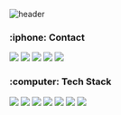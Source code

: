 
![header](https://capsule-render.vercel.app/api?type=waving&color=00ADD8&height=300&section=header&text=Younkyum%20Jin&fontSize=90)

<h3><b>:iphone:  Contact</b></h3>

<a href="https://www.instagram.com/youn_0103_ant/" target="_blank"><img src="https://img.shields.io/badge/youn_0103_ant-E4405F?style=square&logo=instagram&logoColor=ffffff"/></a>
<a href="https://www.notion.so/YounKyum-ON-ve-eb343f49c4ec41f49a7a74ed1e69cbba" target="_blank"><img src="https://img.shields.io/badge/notion-000000?style=square&logo=Notion&logoColor=ffffff"/></a>
<img src="https://img.shields.io/badge/jinyounkyum@gmail.com-EA4335?style=square&logo=Gmail&logoColor=ffffff"/></a>
<img src="https://img.shields.io/badge/jinyounkyum@naver.com-03C75A?style=square&logo=Naver&logoColor=ffffff"/></a>
<a href="https://github.com/Younkyum" target="_blank"><img src="https://img.shields.io/badge/github-181717?style=square&logo=GitHub&logoColor=ffffff"/></a>

<h3><b>:computer:  Tech Stack</b></h3>

<img src="https://img.shields.io/badge/Python-3776AB?style=square&logo=python&logoColor=ffffff"/></a>
<img src="https://img.shields.io/badge/Go-00ADD8?style=square&logo=Go&logoColor=ffffff"/></a>
<img src="https://img.shields.io/badge/Swift-FA7343?style=square&logo=Swift&logoColor=ffffff"/></a>
<img src="https://img.shields.io/badge/C++-00599C?style=square&logo=C%2B%2B&logoColor=ffffff"/></a>
<img src="https://img.shields.io/badge/OpenCV-5C3EE8?style=square&logo=OpenCV&logoColor=ffffff"/></a>
<img src="https://img.shields.io/badge/TensorFlow-FF6F00?style=square&logo=TensorFlow&logoColor=ffffff"/></a>
<img src="https://img.shields.io/badge/Xcode-147EFB?style=square&logo=Xcode&logoColor=ffffff"/></a>
